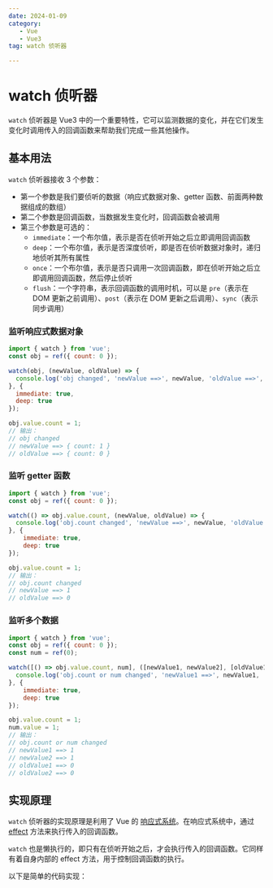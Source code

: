 ```yaml
---
date: 2024-01-09
category: 
   - Vue
   - Vue3
tag: watch 侦听器

---
```


# watch 侦听器
`watch` 侦听器是 Vue3 中的一个重要特性，它可以监测数据的变化，并在它们发生变化时调用传入的回调函数来帮助我们完成一些其他操作。

## 基本用法
`watch` 侦听器接收 3 个参数：
- 第一个参数是我们要侦听的数据（响应式数据对象、getter 函数、前面两种数据组成的数组）
- 第二个参数是回调函数，当数据发生变化时，回调函数会被调用
- 第三个参数是可选的：
   - `immediate`：一个布尔值，表示是否在侦听开始之后立即调用回调函数
   - `deep`：一个布尔值，表示是否深度侦听，即是否在侦听数据对象时，递归地侦听其所有属性
   - `once`：一个布尔值，表示是否只调用一次回调函数，即在侦听开始之后立即调用回调函数，然后停止侦听
   - `flush`：一个字符串，表示回调函数的调用时机，可以是 `pre`（表示在 DOM 更新之前调用）、`post`（表示在 DOM 更新之后调用）、`sync`（表示同步调用）

### 监听响应式数据对象
```js
import { watch } from 'vue';
const obj = ref({ count: 0 });

watch(obj, (newValue, oldValue) => {
  console.log('obj changed', 'newValue ==>', newValue, 'oldValue ==>', oldValue);
}, {
  immediate: true,
  deep: true
});

obj.value.count = 1;
// 输出：
// obj changed
// newValue ==> { count: 1 }
// oldValue ==> { count: 0 }
```

### 监听 getter 函数
```js
import { watch } from 'vue';
const obj = ref({ count: 0 });

watch(() => obj.value.count, (newValue, oldValue) => {
  console.log('obj.count changed', 'newValue ==>', newValue, 'oldValue ==>', oldValue);
}, {
    immediate: true,
    deep: true
});

obj.value.count = 1;
// 输出：
// obj.count changed
// newValue ==> 1
// oldValue ==> 0
```

### 监听多个数据
```js
import { watch } from 'vue';
const obj = ref({ count: 0 });
const num = ref(0);

watch([() => obj.value.count, num], ([newValue1, newValue2], [oldValue1, oldValue2]) => {
  console.log('obj.count or num changed', 'newValue1 ==>', newValue1, 'newValue2 ==>', newValue2, 'oldValue1 ==>', oldValue1, 'oldValue2 ==>', oldValue2);
}, {
    immediate: true,
    deep: true
});

obj.value.count = 1;
num.value = 1;
// 输出：
// obj.count or num changed
// newValue1 ==> 1
// newValue2 ==> 1
// oldValue1 ==> 0
// oldValue2 ==> 0
```

## 实现原理
`watch` 侦听器的实现原理是利用了 Vue 的 [响应式系统](/blog-vue/01.md)。在响应式系统中，通过 [effect](/blog-vue/01.md#执行副作用函数) 方法来执行传入的回调函数。
   
`watch` 也是懒执行的，即只有在侦听开始之后，才会执行传入的回调函数。它同样有着自身内部的 effect 方法，用于控制回调函数的执行。

以下是简单的代码实现：
```js

```